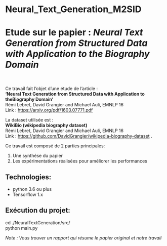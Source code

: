 # Neural_Text_Generation_M2SID
<h1>Etude sur le papier : <em> Neural Text Generation from Structured Data with Application to the Biography Domain </em> </h1>

<br />

Ce travail fait l’objet d’une étude de l’article : <br />
<b>‘Neural Text Generation from Structured Data with Application to theBiography Domain’</b> <br />
Rémi Lebret, David Grangier and Michael Auli, EMNLP 16<br />
Link : <a href="https://arxiv.org/pdf/1603.07771.pdf"> https://arxiv.org/pdf/1603.07771.pdf</a> 

La dataset utilisée est : <br />
<b>WikiBio (wikipedia biography dataset)</b> <br />
Rémi Lebret, David Grangier and Michael Auli, EMNLP 16<br />
Link : <a href="https://github.com/DavidGrangier/wikipedia-biography-dataset"> https://github.com/DavidGrangier/wikipedia-biography-dataset </a>. 

Ce travail est composé de 2 parties principales:
<ol>
    <li>Une synthése du papier</li>
    <li>Les expérimentations réalisées pour améliorer les performances</li>
</ol>

<h2>Technologies:</h2>
<ul>
    <li>python 3.6 ou plus</li>
    <li>Tensorflow 1.x</li>
</ul>

<h2>Exécution du projet:</h2>
cd ./NeuralTextGeneration/src/ <br/>
python main.py


<em> Note : Vous trouver un rapport qui résume le papier original et notre travail</em>

